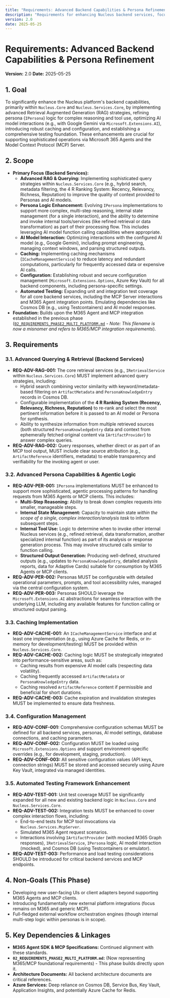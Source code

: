 ```yaml
---
title: "Requirements: Advanced Backend Capabilities & Persona Refinement"
description: "Requirements for enhancing Nucleus backend services, focusing on advanced RAG, persona logic, AI model integration, caching, configuration, and robust testing, in support of M365 Agent and MCP operations."
version: 2.0
date: 2025-05-25
---
```


# Requirements: Advanced Backend Capabilities & Persona Refinement

**Version:** 2.0
**Date:** 2025-05-25

## 1. Goal

To significantly enhance the Nucleus platform's backend capabilities, primarily within `Nucleus.Core` and `Nucleus.Services.Core`, by implementing advanced Retrieval Augmented Generation (RAG) strategies, refining persona (`IPersona`) logic for complex reasoning and tool use, optimizing AI model interactions (e.g., with Google Gemini via `Microsoft.Extensions.AI`), introducing robust caching and configuration, and establishing a comprehensive testing foundation. These enhancements are crucial for supporting sophisticated operations via Microsoft 365 Agents and the Model Context Protocol (MCP) Server.

## 2. Scope

*   **Primary Focus (Backend Services):**
    *   **Advanced RAG & Querying:** Implementing sophisticated query strategies within `Nucleus.Services.Core` (e.g., hybrid search, metadata filtering, the 4 R Ranking System: Recency, Relevancy, Richness, Reputation) to improve the quality of context provided to Personas and AI models.
    *   **Persona Logic Enhancement:** Evolving `IPersona` implementations to support more complex, multi-step reasoning, internal state management (for a single interaction), and the ability to determine and invoke internal tools/services (like refined retrieval or data transformation) as part of their processing flow. This includes leveraging AI model function calling capabilities where appropriate.
    *   **AI Model Interaction:** Optimizing interactions with the configured AI model (e.g., Google Gemini), including prompt engineering, managing context windows, and parsing structured outputs.
    *   **Caching:** Implementing caching mechanisms (`ICacheManagementService`) to reduce latency and redundant computations, particularly for frequently accessed data or expensive AI calls.
    *   **Configuration:** Establishing robust and secure configuration management (`Microsoft.Extensions.Options`, Azure Key Vault) for all backend components, including persona-specific settings.
    *   **Automated Testing:** Expanding unit and integration test coverage for all core backend services, including the MCP Server interactions and M365 Agent integration points. Emulating dependencies like Cosmos DB (e.g., using Testcontainers) and AI model responses.
*   **Foundation:** Builds upon the M365 Agent and MCP integration established in the previous phase ([`02_REQUIREMENTS_PHASE2_MULTI_PLATFORM.md`](./02_REQUIREMENTS_PHASE2_MULTI_PLATFORM.md) - *Note: This filename is now a misnomer and refers to M365/MCP integration requirements*).

## 3. Requirements

### 3.1. Advanced Querying & Retrieval (Backend Services)

*   **REQ-ADV-RAG-001:** The core retrieval services (e.g., `IRetrievalService` within `Nucleus.Services.Core`) MUST implement advanced query strategies, including:
    *   Hybrid search combining vector similarity with keyword/metadata-based filtering on `ArtifactMetadata` and `PersonaKnowledgeEntry` records in Cosmos DB.
    *   Configurable implementation of the **4 R Ranking System (Recency, Relevancy, Richness, Reputation)** to re-rank and select the most pertinent information before it is passed to an AI model or Persona for synthesis.
    *   Ability to synthesize information from multiple retrieved sources (both structured `PersonaKnowledgeEntry` data and context from ephemerally fetched original content via `IArtifactProvider`) to answer complex queries.
*   **REQ-ADV-RAG-002:** Query responses, whether direct or as part of an MCP tool output, MUST include clear source attribution (e.g., `ArtifactReference` identifiers, metadata) to enable transparency and verifiability for the invoking agent or user.

### 3.2. Advanced Persona Capabilities & Agentic Logic

*   **REQ-ADV-PER-001:** `IPersona` implementations MUST be enhanced to support more sophisticated, agentic processing patterns for handling requests from M365 Agents or MCP clients. This includes:
    *   **Multi-Step Reasoning:** Ability to break down complex requests into smaller, manageable steps.
    *   **Internal State Management:** Capacity to maintain state *within the scope of a single, complex interaction/analysis task* to inform subsequent steps.
    *   **Internal Tool Use:** Logic to determine when to invoke other internal Nucleus services (e.g., refined retrieval, data transformation, another specialized internal function) as part of its analysis or response generation process. This may involve structured calls similar to function calling.
    *   **Structured Output Generation:** Producing well-defined, structured outputs (e.g., updates to `PersonaKnowledgeEntry`, detailed analysis reports, data for Adaptive Cards) suitable for consumption by M365 Agents or MCP clients.
*   **REQ-ADV-PER-002:** Personas MUST be configurable with detailed operational parameters, prompts, and tool accessibility rules, managed via the central configuration system.
*   **REQ-ADV-PER-003:** Personas SHOULD leverage the `Microsoft.Extensions.AI` abstractions for seamless interaction with the underlying LLM, including any available features for function calling or structured output parsing.

### 3.3. Caching Implementation

*   **REQ-ADV-CACHE-001:** An `ICacheManagementService` interface and at least one implementation (e.g., using Azure Cache for Redis, or in-memory for development/testing) MUST be provided within `Nucleus.Services.Core`.
*   **REQ-ADV-CACHE-002:** Caching logic MUST be strategically integrated into performance-sensitive areas, such as:
    *   Caching results from expensive AI model calls (respecting data volatility).
    *   Caching frequently accessed `ArtifactMetadata` or `PersonaKnowledgeEntry` data.
    *   Caching resolved `ArtifactReference` content if permissible and beneficial for short durations.
*   **REQ-ADV-CACHE-003:** Cache expiration and invalidation strategies MUST be implemented to ensure data freshness.

### 3.4. Configuration Management

*   **REQ-ADV-CONF-001:** Comprehensive configuration schemas MUST be defined for all backend services, personas, AI model settings, database connections, and caching parameters.
*   **REQ-ADV-CONF-002:** Configuration MUST be loaded using `Microsoft.Extensions.Options` and support environment-specific overrides (e.g., for development, staging, production).
*   **REQ-ADV-CONF-003:** All sensitive configuration values (API keys, connection strings) MUST be stored and accessed securely using Azure Key Vault, integrated via managed identities.

### 3.5. Automated Testing Framework Enhancement

*   **REQ-ADV-TEST-001:** Unit test coverage MUST be significantly expanded for all new and existing backend logic in `Nucleus.Core` and `Nucleus.Services.Core`.
*   **REQ-ADV-TEST-002:** Integration tests MUST be enhanced to cover complex interaction flows, including:
    *   End-to-end tests for MCP tool invocations via `Nucleus.Services.McpServer`.
    *   Simulated M365 Agent request scenarios.
    *   Interactions involving `IArtifactProvider` (with mocked M365 Graph responses), `IRetrievalService`, `IPersona` logic, AI model interaction (mocked), and Cosmos DB (using Testcontainers or emulator).
*   **REQ-ADV-TEST-003:** Performance and load testing considerations SHOULD be introduced for critical backend services and MCP endpoints.

## 4. Non-Goals (This Phase)

*   Developing new user-facing UIs or client adapters beyond supporting M365 Agents and MCP clients.
*   Introducing fundamentally new external platform integrations (focus remains on M365 and generic MCP).
*   Full-fledged external workflow orchestration engines (though internal multi-step logic within personas is in scope).

## 5. Key Dependencies & Linkages

*   **M365 Agent SDK & MCP Specifications:** Continued alignment with these standards.
*   **`02_REQUIREMENTS_PHASE2_MULTI_PLATFORM.md`:** (Now representing M365/MCP foundational requirements) - This phase builds directly upon it.
*   **Architecture Documents:** All backend architecture documents are critical references.
*   **Azure Services:** Deep reliance on Cosmos DB, Service Bus, Key Vault, Application Insights, and potentially Azure Cache for Redis.
